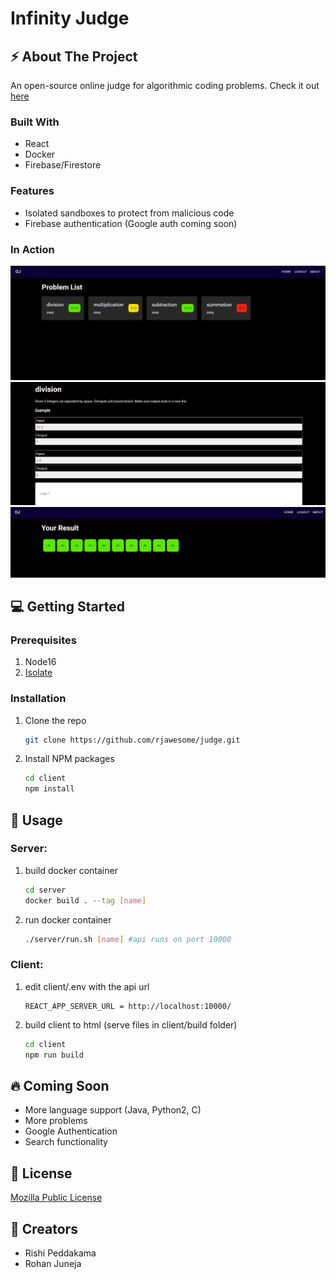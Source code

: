 # Infinity Judge

## ⚡ About The Project

An open-source online judge for algorithmic coding problems.
Check it out [here](https://judge.rohanj.dev/)

### Built With

- React
- Docker
- Firebase/Firestore

### Features

- Isolated sandboxes to protect from malicious code
- Firebase authentication (Google auth coming soon)

### In Action

<img src="./static/home.png">
<img src="./static/problem.png">
<img src="./static/result.png">

## 💻 Getting Started

### Prerequisites

1. Node16
2. [Isolate](https://github.com/ioi/isolate)

### Installation

1. Clone the repo
   ```sh
   git clone https://github.com/rjawesome/judge.git
   ```
2. Install NPM packages

   ```sh
   cd client
   npm install
   ```

## 🚀 Usage

### Server:

1. build docker container
   ```sh
   cd server
   docker build . --tag [name]
   ```

2. run docker container
   ```sh
   ./server/run.sh [name] #api runs on port 10000
   ```

### Client:

1. edit client/.env with the api url
   ```
   REACT_APP_SERVER_URL = http://localhost:10000/
   ```

2. build client to html (serve files in client/build folder)
   ```sh
   cd client
   npm run build
   ```

## 🔥 Coming Soon

- More language support (Java, Python2, C)
- More problems
- Google Authentication
- Search functionality

## 📢 License

[Mozilla Public License](https://github.com/rjawesome/judge/blob/master/LICENSE)

## 💯 Creators

- Rishi Peddakama
- Rohan Juneja
